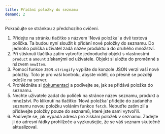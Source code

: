```yaml
---
title: Přidání položky do seznamu
demand: 2
---
```


Pokračujte se stránkou z předchozího cvičení.

1. Přidejte na stránku tlačítko s názvem 'Nová položka' a dvě textová políčka. Ta budou nyní sloužit k přidání nové položky do seznamu. Do jednoho políčka uživatel zadá název produktu a do druhého množství.
1. Při stisknutí tlačítka zatím vytvořte jednoduchý objekt s vlastnostmi `product` a `amount` získanými od uživatele. Objekt si uložte do proměnné s názvem `newItem`.
1. Pomocí funkce `JSON.stringify` vypište do konzole JSON verzi vaší nové položky. Toto je pro vaši kontrolu, abyste viděli, co přesně se později odešle na server.
1. Prohlédněte si [dokumentaci](https://apps.kodim.cz/daweb/shoplist/) a podívejte se, jak se přidává položka do seznamu.
1. Nechte uživatele zadat do políček na stránce název seznamu, produkt a množství. Po kliknutí na tlačítko 'Nová položka' přidejte do zadaného seznamu novou položku voláním funkce `fetch`. Nebuďte zatím zlí a přidávejte položky pouze do seznamů, které jste sami vytvořili.
1. Podívejte se, jak vypadá adresa pro získání položek v seznamu. Zadejte ji do adresní řádky prohlížeče a vyzkoušejte, že se váš seznam skutečně aktualizoval.
